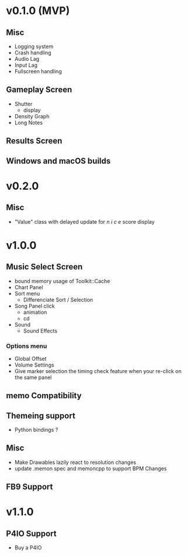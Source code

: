 # v0.1.0 (MVP)
## Misc
- Logging system
- Crash handling
- Audio Lag
- Input Lag
- Fullscreen handling

## Gameplay Screen
- Shutter
    - display
- Density Graph
- Long Notes

## Results Screen

## Windows and macOS builds

# v0.2.0
## Misc
- "Value" class with delayed update for *n i c e* score display

# v1.0.0
## Music Select Screen
- bound memory usage of Toolkit::Cache
- Chart Panel
- Sort menu
    - Differenciate Sort / Selection
- Song Panel click
    - animation
    - cd
- Sound
    - Sound Effects
### Options menu
- Global Offset
- Volume Settings
- Give marker selection the timing check feature when your re-click on the same panel
    
## memo Compatibility

## Themeing support
- Python bindings ?

## Misc
- Make Drawables lazily react to resolution changes
- update .memon spec and memoncpp to support BPM Changes

## FB9 Support

# v1.1.0
## P4IO Support
- Buy a P4IO